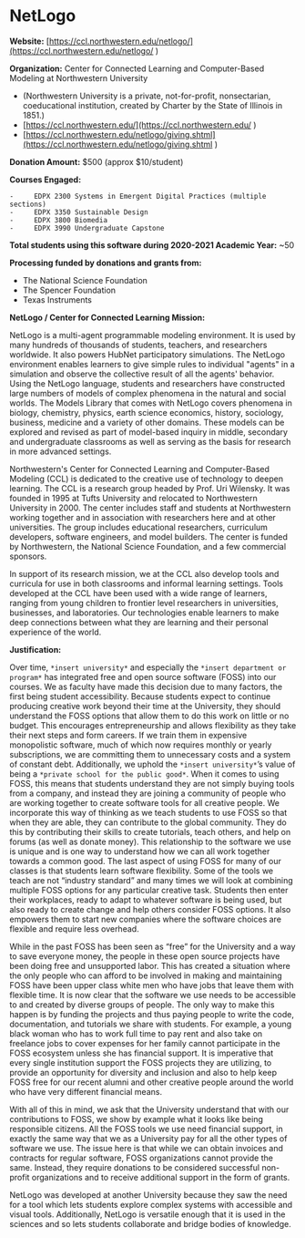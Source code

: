 # NetLogo

**Website:** [https://ccl.northwestern.edu/netlogo/](https://ccl.northwestern.edu/netlogo/ )

**Organization:** Center for Connected Learning and Computer-Based Modeling at Northwestern University

- (Northwestern University is a private, not-for-profit, nonsectarian, coeducational institution, created by Charter by the State of Illinois in 1851.)
- [https://ccl.northwestern.edu/](https://ccl.northwestern.edu/ )
- [https://ccl.northwestern.edu/netlogo/giving.shtml](https://ccl.northwestern.edu/netlogo/giving.shtml )

**Donation Amount:** $500 (approx $10/student)

**Courses Engaged:**

```
-     EDPX 2300 Systems in Emergent Digital Practices (multiple sections)
-     EDPX 3350 Sustainable Design
-     EDPX 3800 Biomedia
-     EDPX 3990 Undergraduate Capstone
```

**Total students using this software during 2020-2021 Academic Year:** ~50

**Processing funded by donations and grants from:**
- The National Science Foundation
- The Spencer Foundation
- Texas Instruments

**NetLogo / Center for Connected Learning Mission:**

NetLogo is a multi-agent programmable modeling environment. It is used by many hundreds of thousands of students, teachers, and researchers worldwide. It also powers HubNet participatory simulations. The NetLogo environment enables learners to give simple rules to individual "agents" in a simulation and observe the collective result of all the agents' behavior. Using the NetLogo language, students and researchers have constructed large numbers of models of complex phenomena in the natural and social worlds. The Models Library that comes with NetLogo covers phenomena in biology, chemistry, physics, earth science economics, history, sociology, business, medicine and a variety of other domains. These models can be explored and revised as part of model-based inquiry in middle, secondary and undergraduate classrooms as well as serving as the basis for research in more advanced settings.

Northwestern's Center for Connected Learning and Computer-Based Modeling (CCL) is dedicated to the creative use of technology to deepen learning. The CCL is a research group headed by Prof. Uri Wilensky. It was founded in 1995 at Tufts University and relocated to Northwestern University in 2000. The center includes staff and students at Northwestern working together and in association with researchers here and at other universities. The group includes educational researchers, curriculum developers, software engineers, and model builders. The center is funded by Northwestern, the National Science Foundation, and a few commercial sponsors.

In support of its research mission, we at the CCL also develop tools and curricula for use in both classrooms and informal learning settings. Tools developed at the CCL have been used with a wide range of learners, ranging from young children to frontier level researchers in universities, businesses, and laboratories. Our technologies enable learners to make deep connections between what they are learning and their personal experience of the world.

**Justification:**

Over time, `*insert university*` and especially the `*insert department or program*` has integrated free and open source software (FOSS) into our courses. We as faculty have made this decision due to many factors, the first being student accessibility. Because students expect to continue producing creative work beyond their time at the University, they should understand the FOSS options that allow them to do this work on little or no budget. This encourages entrepreneurship and allows flexibility as they take their next steps and form careers. If we train them in expensive monopolistic software, much of which now requires monthly or yearly subscriptions, we are committing them to unnecessary costs and a system of constant debt. Additionally, we uphold the `*insert university*`’s value of being a `*private school for the public good*`. When it comes to using FOSS, this means that students understand they are not simply buying tools from a company, and instead they are joining a community of people who are working together to create software tools for all creative people. We incorporate this way of thinking as we teach students to use FOSS so that when they are able, they can contribute to the global community. They do this by contributing their skills to create tutorials, teach others, and help on forums (as well as donate money). This relationship to the software we use is unique and is one way to understand how we can all work together towards a common good. The last aspect of using FOSS for many of our classes is that students learn software flexibility. Some of the tools we teach are not “industry standard” and many times we will look at combining multiple FOSS options for any particular creative task. Students then enter their workplaces, ready to adapt to whatever software is being used, but also ready to create change and help others consider FOSS options. It also empowers them to start new companies where the software choices are flexible and require less overhead.

While in the past FOSS has been seen as “free” for the University and a way to save everyone money, the people in these open source projects have been doing free and unsupported labor. This has created a situation where the only people who can afford to be involved in making and maintaining FOSS have been upper class white men who have jobs that leave them with flexible time. It is now clear that the software we use needs to be accessible to and created by diverse groups of people. The only way to make this happen is by funding the projects and thus paying people to write the code, documentation, and tutorials we share with students. For example, a young black woman who has to work full time to pay rent and also take on freelance jobs to cover expenses for her family cannot participate in the FOSS ecosystem unless she has financial support. It is imperative that every single institution support the FOSS projects they are utilizing, to provide an opportunity for diversity and inclusion and also to help keep FOSS free for our recent alumni and other creative people around the world who have very different financial means.

With all of this in mind, we ask that the University understand that with our contributions to FOSS, we show by example what it looks like being responsible citizens. All the FOSS tools we use need financial support, in exactly the same way that we as a University pay for all the other types of software we use. The issue here is that while we can obtain invoices and contracts for regular software, FOSS organizations cannot provide the same. Instead, they require donations to be considered successful non-profit organizations and to receive additional support in the form of grants.

NetLogo was developed at another University because they saw the need for a tool which lets students explore complex systems with accessible and visual tools. Additionally, NetLogo is versatile enough that it is used in the sciences and so lets students collaborate and bridge bodies of knowledge.